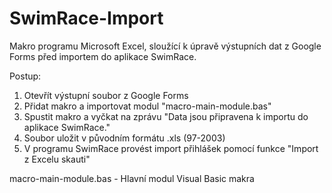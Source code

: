 # SwimRace-Import

Makro programu Microsoft Excel, sloužící k úpravě výstupních dat z Google Forms před importem do aplikace SwimRace.

Postup:
  1. Otevřít výstupní soubor z Google Forms
  2. Přidat makro a importovat modul "macro-main-module.bas"
  3. Spustit makro a vyčkat na zprávu "Data jsou připravena k importu do aplikace SwimRace."
  4. Soubor uložit v původním formátu .xls (97-2003)
  5. V programu SwimRace provést import přihlášek pomocí funkce "Import z Excelu skauti"

macro-main-module.bas   - Hlavní modul Visual Basic makra
